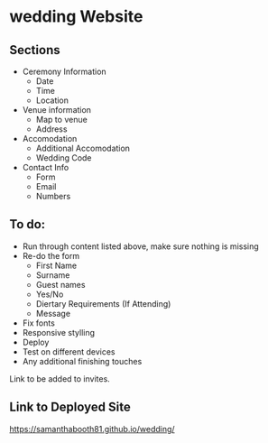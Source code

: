 # wedding Website

## Sections 
- Ceremony Information
    - Date
    - Time
    - Location
- Venue information
    - Map to venue
    - Address
- Accomodation
    - Additional Accomodation
    - Wedding Code
- Contact Info
    - Form
    - Email
    - Numbers 

## To do:
- Run through content listed above, make sure nothing is missing
- Re-do the form
    - First Name
    - Surname
    - Guest names
    - Yes/No
    - Diertary Requirements (If Attending)
    - Message
- Fix fonts
- Responsive stylling
- Deploy
- Test on different devices
- Any additional finishing touches

Link to be added to invites. 

## Link to Deployed Site
https://samanthabooth81.github.io/wedding/ 
